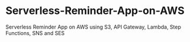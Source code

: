 # Serverless-Reminder-App-on-AWS
Serverless Reminder App on AWS using S3, API Gateway, Lambda, Step Functions, SNS and SES
